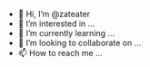 - 👋 Hi, I’m @zateater
- 👀 I’m interested in ...
- 🌱 I’m currently learning ...
- 💞️ I’m looking to collaborate on ...
- 📫 How to reach me ...

<!---
zateater/zateater is a ✨ special ✨ repository because its `README.md` (this file) appears on your GitHub profile.
You can click the Preview link to take a look at your changes.
--->
